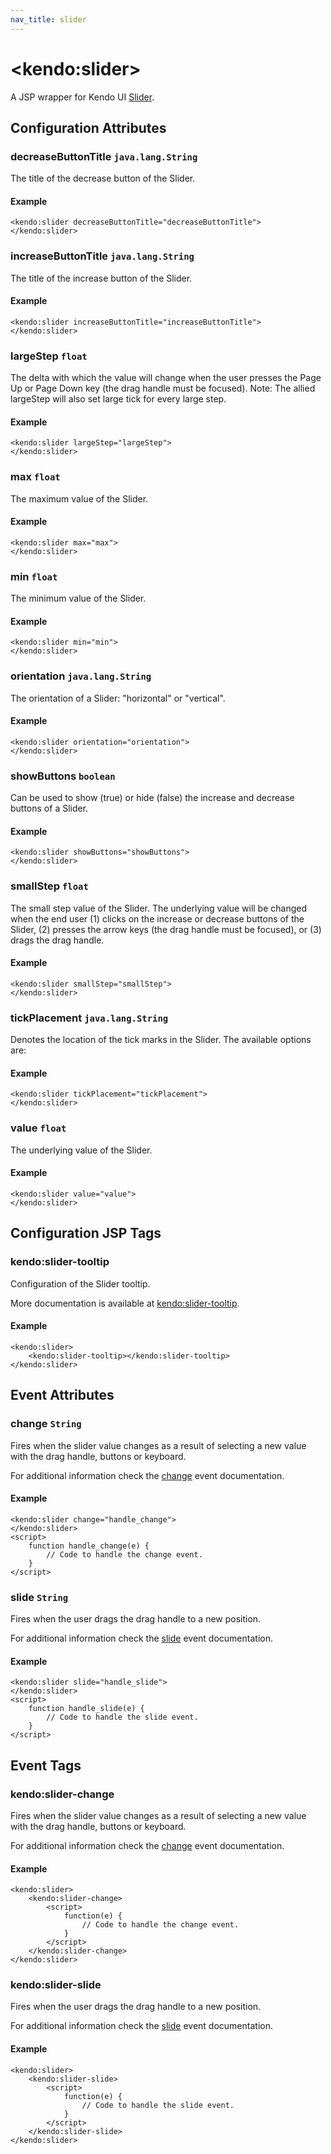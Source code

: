 ```yaml
---
nav_title: slider
---
```


# \<kendo:slider\>
A JSP wrapper for Kendo UI [Slider](/api/web/slider).

## Configuration Attributes

### decreaseButtonTitle `java.lang.String`

The title of the decrease button of the Slider.

#### Example
    <kendo:slider decreaseButtonTitle="decreaseButtonTitle">
    </kendo:slider>

### increaseButtonTitle `java.lang.String`

The title of the increase button of the Slider.

#### Example
    <kendo:slider increaseButtonTitle="increaseButtonTitle">
    </kendo:slider>

### largeStep `float`

The delta with which the value will change when the user presses the Page Up or Page Down key (the drag
handle must be focused). Note: The allied largeStep will also set large tick for every large step.

#### Example
    <kendo:slider largeStep="largeStep">
    </kendo:slider>

### max `float`

The maximum value of the Slider.

#### Example
    <kendo:slider max="max">
    </kendo:slider>

### min `float`

The minimum value of the Slider.

#### Example
    <kendo:slider min="min">
    </kendo:slider>

### orientation `java.lang.String`

The orientation of a Slider: "horizontal" or "vertical".

#### Example
    <kendo:slider orientation="orientation">
    </kendo:slider>

### showButtons `boolean`

Can be used to show (true) or hide (false) the
increase and decrease buttons of a Slider.

#### Example
    <kendo:slider showButtons="showButtons">
    </kendo:slider>

### smallStep `float`

The small step value of the Slider. The underlying value will be changed when the end user
(1) clicks on the increase or decrease buttons of the Slider, (2) presses the arrow keys
(the drag handle must be focused), or (3) drags the drag handle.

#### Example
    <kendo:slider smallStep="smallStep">
    </kendo:slider>

### tickPlacement `java.lang.String`

Denotes the location of the tick marks in the Slider. The available options are:

#### Example
    <kendo:slider tickPlacement="tickPlacement">
    </kendo:slider>

### value `float`

The underlying value of the Slider.

#### Example
    <kendo:slider value="value">
    </kendo:slider>


##  Configuration JSP Tags

### kendo:slider-tooltip

Configuration of the Slider tooltip.

More documentation is available at [kendo:slider-tooltip](/api/wrappers/jsp/slider/tooltip).

#### Example

    <kendo:slider>
        <kendo:slider-tooltip></kendo:slider-tooltip>
    </kendo:slider>


## Event Attributes

### change `String`

Fires when the slider value changes as a result of selecting a new value with the drag handle, buttons or keyboard.


For additional information check the [change](/api/web/slider#events-change) event documentation.

#### Example
    <kendo:slider change="handle_change">
    </kendo:slider>
    <script>
        function handle_change(e) {
            // Code to handle the change event.
        }
    </script>

### slide `String`

Fires when the user drags the drag handle to a new position.


For additional information check the [slide](/api/web/slider#events-slide) event documentation.

#### Example
    <kendo:slider slide="handle_slide">
    </kendo:slider>
    <script>
        function handle_slide(e) {
            // Code to handle the slide event.
        }
    </script>

## Event Tags

### kendo:slider-change

Fires when the slider value changes as a result of selecting a new value with the drag handle, buttons or keyboard.


For additional information check the [change](/api/web/slider#events-change) event documentation.

#### Example
    <kendo:slider>
        <kendo:slider-change>
            <script>
                function(e) {
                    // Code to handle the change event.
                }
            </script>
        </kendo:slider-change>
    </kendo:slider>

### kendo:slider-slide

Fires when the user drags the drag handle to a new position.


For additional information check the [slide](/api/web/slider#events-slide) event documentation.

#### Example
    <kendo:slider>
        <kendo:slider-slide>
            <script>
                function(e) {
                    // Code to handle the slide event.
                }
            </script>
        </kendo:slider-slide>
    </kendo:slider>

